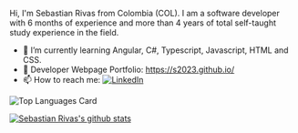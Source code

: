 Hi, I'm Sebastian Rivas from Colombia (COL). I am a software developer with 6 months of experience and more than 4 years of total self-taught study experience in the field.

- 🌱 I’m currently learning Angular, C#, Typescript, Javascript, HTML and CSS.
- 📔 Developer Webpage Portfolio: https://s2023.github.io/
- 📫 How to reach me: [![LinkedIn](https://img.shields.io/badge/LinkedIn-0077B5?style=for-the-badge&logo=linkedin&logoColor=white)](https://www.linkedin.com/in/juan-sebastian-rivas-agudelo-b88983263/)



![Top Languages Card](https://github-readme-stats.vercel.app/api/top-langs/?username=s2023&theme=react&layout=compact)


[![Sebastian Rivas's github stats](https://github-readme-stats.vercel.app/api?username=s2023&theme=react)](https://github.com/anuraghazra/github-readme-stats)
